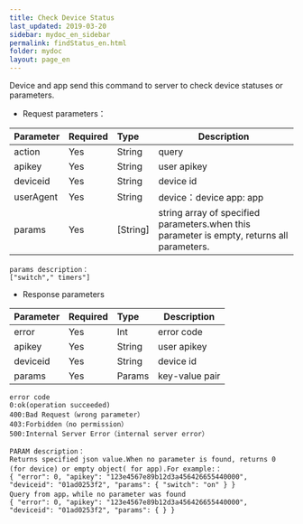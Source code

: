 ```yaml
---
title: Check Device Status
last_updated: 2019-03-20
sidebar: mydoc_en_sidebar
permalink: findStatus_en.html
folder: mydoc
layout: page_en
---
```


Device and app send this command to server to check device statuses or parameters.
- Request parameters：

|Parameter|Required|Type|Description|
|:----    |:---|:----- |-----   |
|action |Yes  |String |query   |
|apikey |Yes  |String | user apikey    |
|deviceid     |Yes  |String | device id    |
|userAgent     |Yes  |String | device：device app: app    |
|params     |Yes  |[String] | string array of specified parameters.when this parameter is empty, returns all parameters.    |

```
params description：
["switch"," timers"]
```

- Response parameters

|Parameter|Required|Type|Description|
|:----    |:---|:----- |-----   |
|error |Yes  |Int |error code   |
|apikey |Yes  |String | user apikey    |
|deviceid     |Yes  |String | device id    |
|params     |Yes  |Params | key-value pair    |

```
error code
0:ok(operation succeeded)
400:Bad Request（wrong parameter）
403:Forbidden（no permission）
500:Internal Server Error（internal server error）

PARAM description：
Returns specified json value.When no parameter is found, returns 0 (for device) or empty object( for app).For example:：
{ "error": 0, "apikey": "123e4567­e89b­12d3­a456­426655440000",  "deviceid": "01ad0253f2", "params": { "switch": "on" } }
Query from app，while no parameter was found
{ "error": 0, "apikey": "123e4567­e89b­12d3­a456­426655440000",  "deviceid": "01ad0253f2", "params": { } }
```


